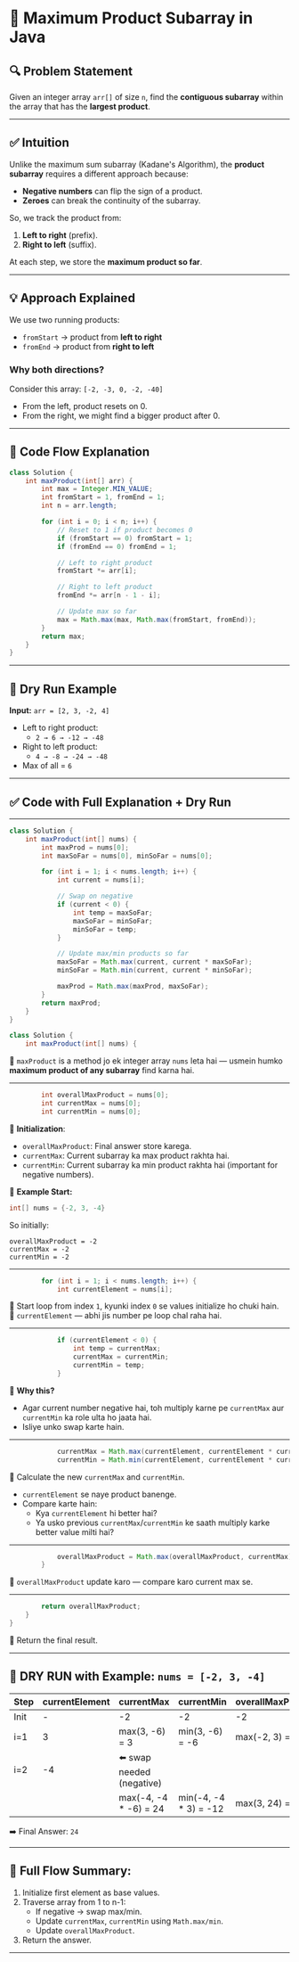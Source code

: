  
 
# 🚀 Maximum Product Subarray in Java

## 🔍 Problem Statement

Given an integer array `arr[]` of size `n`, find the **contiguous subarray** within the array that has the **largest product**.

---

## ✅ Intuition

Unlike the maximum sum subarray (Kadane's Algorithm), the **product subarray** requires a different approach because:
- **Negative numbers** can flip the sign of a product.
- **Zeroes** can break the continuity of the subarray.

So, we track the product from:
1. **Left to right** (prefix).
2. **Right to left** (suffix).

At each step, we store the **maximum product so far**.

---

## 💡 Approach Explained

We use two running products:

- `fromStart` → product from **left to right**  
- `fromEnd` → product from **right to left**

### Why both directions?

Consider this array: `[-2, -3, 0, -2, -40]`

- From the left, product resets on 0.
- From the right, we might find a bigger product after 0.

---

## 🔁 Code Flow Explanation

```java
class Solution {
    int maxProduct(int[] arr) {
        int max = Integer.MIN_VALUE;
        int fromStart = 1, fromEnd = 1;
        int n = arr.length;

        for (int i = 0; i < n; i++) {
            // Reset to 1 if product becomes 0
            if (fromStart == 0) fromStart = 1;
            if (fromEnd == 0) fromEnd = 1;

            // Left to right product
            fromStart *= arr[i];

            // Right to left product
            fromEnd *= arr[n - 1 - i];

            // Update max so far
            max = Math.max(max, Math.max(fromStart, fromEnd));
        }
        return max;
    }
}
```

---

## 🧠 Dry Run Example

**Input:** `arr = [2, 3, -2, 4]`

- Left to right product:
  - `2 → 6 → -12 → -48`
- Right to left product:
  - `4 → -8 → -24 → -48`
- Max of all = `6`

---
 
 

## ✅ Code with Full Explanation + Dry Run
---
```java
class Solution {
    int maxProduct(int[] nums) {
        int maxProd = nums[0];
        int maxSoFar = nums[0], minSoFar = nums[0];

        for (int i = 1; i < nums.length; i++) {
            int current = nums[i];

            // Swap on negative
            if (current < 0) {
                int temp = maxSoFar;
                maxSoFar = minSoFar;
                minSoFar = temp;
            }

            // Update max/min products so far
            maxSoFar = Math.max(current, current * maxSoFar);
            minSoFar = Math.min(current, current * minSoFar);

            maxProd = Math.max(maxProd, maxSoFar);
        }
        return maxProd;
    }
}

```

```java
class Solution {
    int maxProduct(int[] nums) {
```
🔹 `maxProduct` is a method jo ek integer array `nums` leta hai — usmein humko **maximum product of any subarray** find karna hai.

---

```java
        int overallMaxProduct = nums[0];
        int currentMax = nums[0];
        int currentMin = nums[0];
```

🔹 **Initialization**:  
- `overallMaxProduct`: Final answer store karega.
- `currentMax`: Current subarray ka max product rakhta hai.
- `currentMin`: Current subarray ka min product rakhta hai (important for negative numbers).

🌟 **Example Start:**

```java
int[] nums = {-2, 3, -4}
```

So initially:

```
overallMaxProduct = -2
currentMax = -2
currentMin = -2
```

---

```java
        for (int i = 1; i < nums.length; i++) {
            int currentElement = nums[i];
```

🔹 Start loop from index `1`, kyunki index `0` se values initialize ho chuki hain.  
🔹 `currentElement` — abhi jis number pe loop chal raha hai.

---

```java
            if (currentElement < 0) {
                int temp = currentMax;
                currentMax = currentMin;
                currentMin = temp;
            }
```

🔹 **Why this?**  
- Agar current number negative hai, toh multiply karne pe `currentMax` aur `currentMin` ka role ulta ho jaata hai.
- Isliye unko swap karte hain.

---

```java
            currentMax = Math.max(currentElement, currentElement * currentMax);
            currentMin = Math.min(currentElement, currentElement * currentMin);
```

🔹 Calculate the new `currentMax` and `currentMin`.

- `currentElement` se naye product banenge.
- Compare karte hain:
  - Kya `currentElement` hi better hai?
  - Ya usko previous `currentMax`/`currentMin` ke saath multiply karke better value milti hai?

---

```java
            overallMaxProduct = Math.max(overallMaxProduct, currentMax);
        }
```

🔹 `overallMaxProduct` update karo — compare karo current max se.

---

```java
        return overallMaxProduct;
    }
}
```

🔹 Return the final result.

---

## 🔁 DRY RUN with Example: `nums = [-2, 3, -4]`

| Step | currentElement | currentMax | currentMin | overallMaxProduct |
|------|----------------|------------|------------|-------------------|
| Init | -              | -2         | -2         | -2                |
| i=1  | 3              | max(3, -6) = 3 | min(3, -6) = -6 | max(-2, 3) = 3    |
| i=2  | -4             | ⬅️ swap needed (negative) |          |                   |
|      |                | max(-4, -4 * -6) = 24 | min(-4, -4 * 3) = -12 | max(3, 24) = 24 |

➡️ Final Answer: `24`

---

## 📌 Full Flow Summary:

1. Initialize first element as base values.
2. Traverse array from 1 to n-1:
   - If negative → swap max/min.
   - Update `currentMax`, `currentMin` using `Math.max/min`.
   - Update `overallMaxProduct`.
3. Return the answer.

---
 